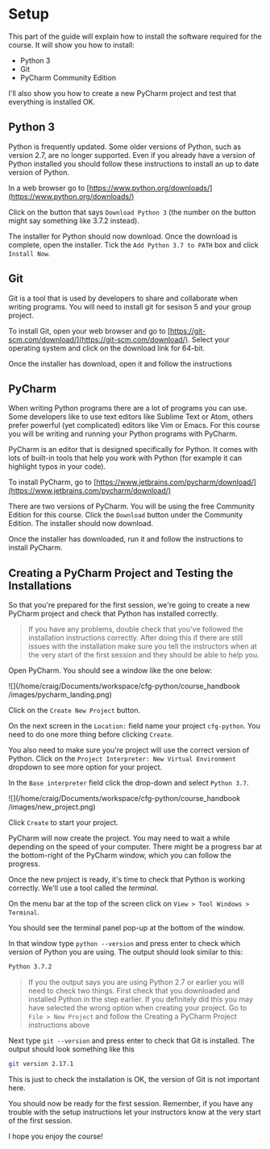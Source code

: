 # Setup

This part of the guide will explain how to install the software required for the course. It will show you how to install:

- Python 3
- Git
- PyCharm Community Edition

I'll also show you how to create a new PyCharm project and test that everything is installed OK.

## Python 3

Python is frequently updated. Some older versions of Python, such as version 2.7, are no longer supported. Even if you already have a version of Python installed you should follow these instructions to install an up to date version of Python.

In a web browser go to [https://www.python.org/downloads/](https://www.python.org/downloads/)

Click on the button that says `Download Python 3` (the number on the button might say something like 3.7.2 instead).

The installer for Python should now download. Once the download is complete, open the installer. Tick the `Add Python 3.7 to PATH` box and click `Install Now`.

## Git

Git is a tool that is used by developers to share and collaborate when writing programs. You will need to install git for sesison 5 and your group project. 

To install Git, open your web browser and go to [https://git-scm.com/download/](https://git-scm.com/download/). Select your operating system and click on the download link for 64-bit.

Once the installer has download, open it and follow the instructions

## PyCharm

When writing Python programs there are a lot of programs you can use. Some developers like to use text editors like Sublime Text or Atom, others prefer powerful (yet complicated) editors like Vim or Emacs. For this course you will be writing and running your Python programs with PyCharm.

PyCharm is an editor that is designed specifically for Python. It comes with lots of built-in tools that help you work with Python (for example it can highlight typos in your code).

To install PyCharm, go to [https://www.jetbrains.com/pycharm/download/](https://www.jetbrains.com/pycharm/download/)

There are two versions of PyCharm. You will be using the free Community Edition for this course. Click the `Download` button under the Community Edition. The installer should now download.

Once the installer has downloaded, run it and follow the instructions to install PyCharm.


## Creating a PyCharm Project and Testing the Installations

So that you're prepared for the first session, we're going to create a new PyCharm project and check that Python has installed correctly.

> If you have any problems, double check that you've followed the installation instructions correctly. After doing this if there are still issues with the installation make sure you tell the instructors when at the very start of the first session and they should be able to help you.

Open PyCharm. You should see a window like the one below:

![](/home/craig/Documents/workspace/cfg-python/course_handbook
/images/pycharm_landing.png)

Click on the `Create New Project` button. 

On the next screen in the `Location:` field name your project `cfg-python`. You need to do one more thing before clicking `Create`.

You also need to make sure you're project will use the correct version of Python. Click on the `Project Interpreter: New Virtual Environment` dropdown to see more option for your project.

In the `Base interpreter` field click the drop-down and select `Python 3.7`. 

![](/home/craig/Documents/workspace/cfg-python/course_handbook
/images/new_project.png)

Click `Create` to start your project.

PyCharm will now create the project. You may need to wait a while depending on the speed of your computer. There might be a progress bar at the bottom-right of the PyCharm window, which you can follow the progress.

Once the new project is ready, it's time to check that Python is working correctly. We'll use a tool called the *terminal*.

On the menu bar at the top of the screen click on `View > Tool Windows > Terminal`.

You should see the terminal panel pop-up at the bottom of the window.

In that window type `python --version` and press enter to check which version of Python you are using. The output should look similar to this:

```bash
Python 3.7.2
```

> If you the output says you are using Python 2.7 or earlier you will need to check two things. First check that you downloaded and installed Python in the step earlier. If you definitely did this you may have selected the wrong option when creating your project. Go to `File > New Project` and follow the Creating a PyCharm Project instructions above

Next type `git --version` and press enter to check that Git is installed. The output should look something like this


```bash
git version 2.17.1
```


This is just to check the installation is OK, the version of Git is not important here.

You should now be ready for the first session. Remember, if you have any trouble with the setup instructions let your instructors know at the very start of the first session.

I hope you enjoy the course!
